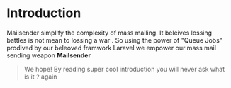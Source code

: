 # Introduction

<a id="Introduction"></a>

Mailsender simplify the complexity of mass mailing. It beleives lossing battles is not mean to lossing a war . So using the power of "Queue Jobs" prodived by our beleoved framwork Laravel we empower our mass mail sending weapon <b> Mailsender </b>

> We hope! By reading super cool introduction you will never ask what is it ? again
